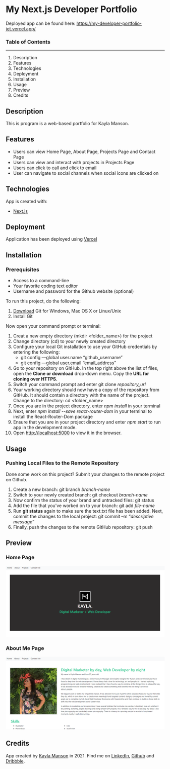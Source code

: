 # My Next.js Developer Portfolio

Deployed app can be found here: https://my-developer-portfolio-jet.vercel.app/

### Table of Contents
---------------------
1. Description
2. Features
3. Technologies
4. Deployment
5. Installation
6. Usage
7. Preview
8. Credits

## Description

This is program is a web-based portfolio for Kayla Manson. 

## Features

* Users can view Home Page, About Page, Projects Page and Contact Page
* Users can view and interact with projects in Projects Page
* Users can click to call and click to email
* User can navigate to social channels when social icons are clicked on

## Technologies

App is created with: 

* [Next.js](https://nextjs.org/)

## Deployment

Application has been deployed using [Vercel](https://vercel.com) 

## Installation

### Prerequisites

* Access to a command-line
* Your favorite coding text editor
* Username and password for the Github website (optional)

To run this project, do the following: 

1. [Download](https://git-scm.com/downloads) Git for Windows, Mac OS X or Linux/Unix
2. Install Git

Now open your command prompt or terminal:

1. Creat a new empty directory (mkdir <folder_name>) for the project
2. Change directory (cd) to your newly created directory
3. Configure your local Git installation to use your GitHub credentials by entering the following:
   - git config ––global user.name “github_username”
   - git config ––global user.email “email_address”
4. Go to your repository on GitHub. In the top right above the list of files, open the **Clone or download** drop-down menu. Copy the **URL for cloning over HTTPS.**
5. Switch your command prompt and enter git clone *repository_url*
6. Your working directory should now have a copy of the repository from GitHub. It should contain a directory with the name of the project. Change to the directory: cd <folder_name>
7. Once you are in the project directory, enter *npm install* in your terminal
8. Next, enter *npm install --save react-router-dom* in your terminal to install the React-Router-Dom package
9. Ensure that you are in your project directory and enter *npm start* to run app in the development mode.
10. Open [http://localhost:5000](http://localhost:5000) to view it in the browser.

## Usage

### Pushing Local Files to the Remote Repository

Done some work on this project? Submit your changes to the remote project on Github.

1. Create a new branch: git branch *branch-name*
2. Switch to your newly created branch: git checkout *branch-name*
3. Now confirm the status of your brand and untracked files: git status
4. Add the file that you've worked on to your branch: git add *file-name*
5. Run **git status** again to make sure the text.txt file has been added. Next, commit the changes to the local project: git commit –m “*descriptive message*”
6. Finally, push the changes to the remote GitHub repository: git push 


## Preview

### Home Page
![Screenshot of home page](https://github.com/IamManson/my-developer-portfolio/blob/main/static/images/homePage.png)

### About Me Page
![Screenshot of about me](https://github.com/IamManson/my-developer-portfolio/blob/main/static/images/aboutMe.png)


## Credits

App created by [Kayla Manson](https://my-developer-portfolio-jet.vercel.app/) in 2021. 
Find me on [LinkedIn](https://dribbble.com/kayla-manson), [Github](https://github.com/IamManson) and [Dribbble](https://dribbble.com/kayla-manson).
